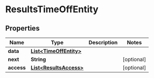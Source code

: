 

# ResultsTimeOffEntity


## Properties

| Name | Type | Description | Notes |
|------------ | ------------- | ------------- | -------------|
|**data** | [**List&lt;TimeOffEntity&gt;**](TimeOffEntity.md) |  |  |
|**next** | **String** |  |  [optional] |
|**access** | [**List&lt;ResultsAccess&gt;**](ResultsAccess.md) |  |  [optional] |



